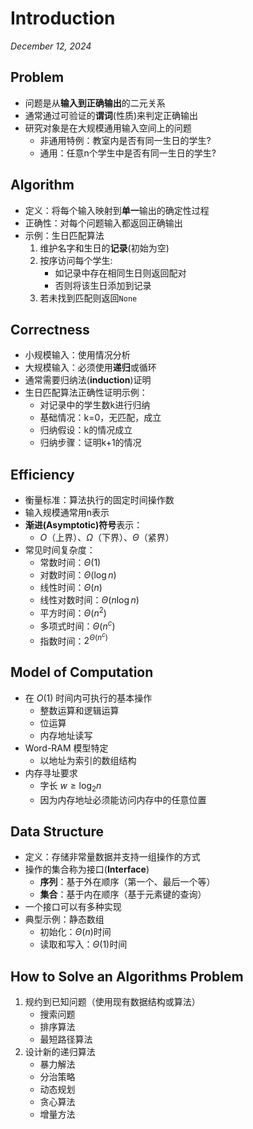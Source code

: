 # Introduction

*December 12, 2024*

## Problem

- 问题是从**输入到正确输出**的二元关系
- 通常通过可验证的**谓词**(性质)来判定正确输出
- 研究对象是在大规模通用输入空间上的问题
    - 非通用特例：教室内是否有同一生日的学生?
    - 通用：任意n个学生中是否有同一生日的学生?

## Algorithm

- 定义：将每个输入映射到**单一**输出的确定性过程
- 正确性：对每个问题输入都返回正确输出
- 示例：生日匹配算法
    1. 维护名字和生日的**记录**(初始为空)
    2. 按序访问每个学生:
        - 如记录中存在相同生日则返回配对
        - 否则将该生日添加到记录
    3. 若未找到匹配则返回`None`

## Correctness

- 小规模输入：使用情况分析
- 大规模输入：必须使用**递归**或循环
- 通常需要归纳法(**induction**)证明
- 生日匹配算法正确性证明示例：
    - 对记录中的学生数k进行归纳
    - 基础情况：k=0，无匹配，成立
    - 归纳假设：k的情况成立
    - 归纳步骤：证明k+1的情况

## Efficiency

- 衡量标准：算法执行的固定时间操作数
- 输入规模通常用n表示
- **渐进(Asymptotic)符号**表示：
    - $O$（上界）、$\Omega$（下界）、$\Theta$（紧界）
- 常见时间复杂度：
    - 常数时间：$\Theta(1)$
    - 对数时间：$\Theta(\log n)$
    - 线性时间：$\Theta(n)$
    - 线性对数时间：$\Theta(n \log n)$
    - 平方时间：$\Theta(n^2)$
    - 多项式时间：$\Theta(n^c)$
    - 指数时间：$2^{\Theta(n^c)}$

## Model of Computation

- 在 $O(1)$ 时间内可执行的基本操作
	- 整数运算和逻辑运算
	- 位运算
	- 内存地址读写
- Word-RAM 模型特定
	- 以地址为索引的数组结构
- 内存寻址要求
	- 字长 $w \geq \log_2n$
	- 因为内存地址必须能访问内存中的任意位置

## Data Structure

- 定义：存储非常量数据并支持一组操作的方式
- 操作的集合称为接口(**Interface**)
    - **序列**：基于外在顺序（第一个、最后一个等）
    - **集合**：基于内在顺序（基于元素键的查询）
- 一个接口可以有多种实现
- 典型示例：静态数组
    - 初始化：$\Theta(n)$时间
    - 读取和写入：$\Theta(1)$时间

## How to Solve an Algorithms Problem

1. 规约到已知问题（使用现有数据结构或算法）
	- 搜索问题
	- 排序算法
	- 最短路径算法
2. 设计新的递归算法
    - 暴力解法
    - 分治策略
    - 动态规划
    - 贪心算法
    - 增量方法
